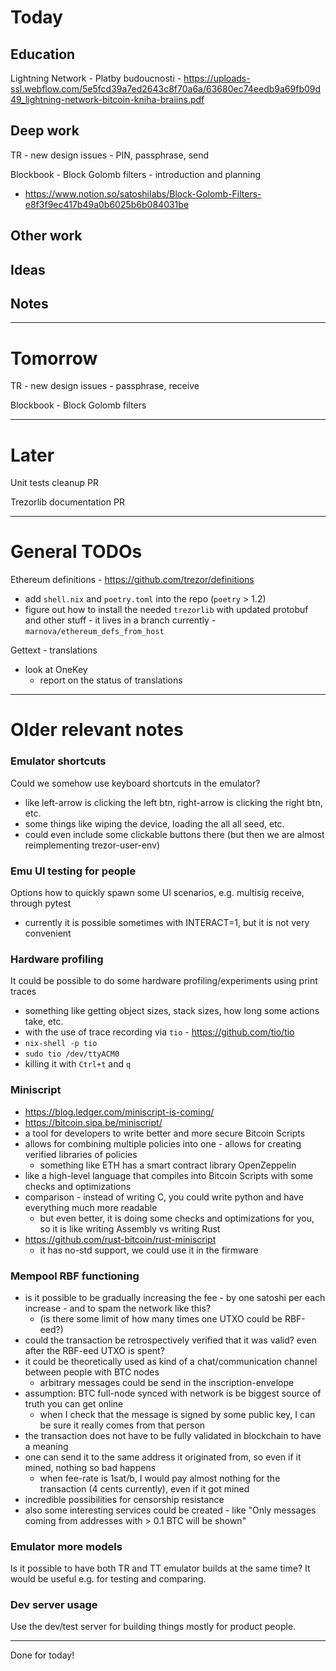 # Today

## Education

Lightning Network - Platby budoucnosti - https://uploads-ssl.webflow.com/5e5fcd39a7ed2643c8f70a6a/63680ec74eedb9a69fb09d49_lightning-network-bitcoin-kniha-braiins.pdf

## Deep work

TR - new design issues - PIN, passphrase, send

Blockbook - Block Golomb filters - introduction and planning
- https://www.notion.so/satoshilabs/Block-Golomb-Filters-e8f3f9ec417b49a0b6025b6b084031be

## Other work

## Ideas

## Notes

---

# Tomorrow

TR - new design issues - passphrase, receive

Blockbook - Block Golomb filters

---

# Later

Unit tests cleanup PR

Trezorlib documentation PR

---

# General TODOs

Ethereum definitions - https://github.com/trezor/definitions
- add `shell.nix` and `poetry.toml` into the repo (`poetry` > 1.2)
- figure out how to install the needed `trezorlib` with updated protobuf and other stuff - it lives in a branch currently - `marnova/ethereum_defs_from_host`

Gettext - translations
- look at OneKey
  - report on the status of translations

---

# Older relevant notes

### Emulator shortcuts
Could we somehow use keyboard shortcuts in the emulator?
- like left-arrow is clicking the left btn, right-arrow is clicking the right btn, etc.
- some things like wiping the device, loading the all all seed, etc.
- could even include some clickable buttons there (but then we are almost reimplementing trezor-user-env)

### Emu UI testing for people
Options how to quickly spawn some UI scenarios, e.g. multisig receive, through pytest
- currently it is possible sometimes with INTERACT=1, but it is not very convenient

### Hardware profiling
It could be possible to do some hardware profiling/experiments using print traces
- something like getting object sizes, stack sizes, how long some actions take, etc.
- with the use of trace recording via `tio` - https://github.com/tio/tio
- `nix-shell -p tio`
- `sudo tio /dev/ttyACM0`
- killing it with `Ctrl+t` and `q`

### Miniscript
- https://blog.ledger.com/miniscript-is-coming/
- https://bitcoin.sipa.be/miniscript/
- a tool for developers to write better and more secure Bitcoin Scripts
- allows for combining multiple policies into one - allows for creating verified libraries of policies
  - something like ETH has a smart contract library OpenZeppelin
- like a high-level language that compiles into Bitcoin Scripts with some checks and optimizations
- comparison - instead of writing C, you could write python and have everything much more readable
  - but even better, it is doing some checks and optimizations for you, so it is like writing Assembly vs writing Rust
- https://github.com/rust-bitcoin/rust-miniscript
  - it has no-std support, we could use it in the firmware

### Mempool RBF functioning
- is it possible to be gradually increasing the fee - by one satoshi per each increase - and to spam the network like this?
  - (is there some limit of how many times one UTXO could be RBF-eed?)
- could the transaction be retrospectively verified that it was valid? even after the RBF-eed UTXO is spent?
- it could be theoretically used as kind of a chat/communication channel between people with BTC nodes
  - arbitrary messages could be send in the inscription-envelope
- assumption: BTC full-node synced with network is be biggest source of truth you can get online
  - when I check that the message is signed by some public key, I can be sure it really comes from that person
- the transaction does not have to be fully validated in blockchain to have a meaning
- one can send it to the same address it originated from, so even if it mined, nothing so bad happens
  - when fee-rate is 1sat/b, I would pay almost nothing for the transaction (4 cents currently), even if it got mined
- incredible possibilities for censorship resistance
- also some interesting services could be created - like "Only messages coming from addresses with > 0.1 BTC will be shown"

### Emulator more models
Is it possible to have both TR and TT emulator builds at the same time? It would be useful e.g. for testing and comparing.


### Dev server usage
Use the dev/test server for building things mostly for product people.

---

Done for today!
